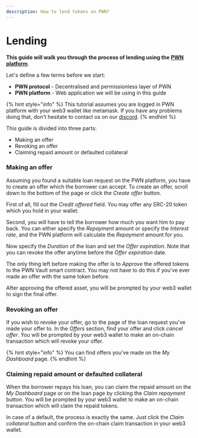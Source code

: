 ```yaml
---
description: How to lend tokens on PWN?
---
```


# Lending

**This guide will walk you through the process of lending using the** [**PWN platform**](https://app.pwn.xyz/).

Let's define a few terms before we start:

* **PWN protocol** - Decentralised and permissionless layer of PWN
* **PWN platform** - Web application we will be using in this guide

{% hint style="info" %}
This tutorial assumes you are logged in PWN platform with your web3 wallet like metamask. If you have any problems doing that, don't hesitate to contact us on our [discord](https://discord.gg/8WHnTj9HPn).
{% endhint %}

This guide is divided into three parts:

* Making an offer
* Revoking an offer
* Claiming repaid amount or defaulted collateral

### Making an offer

Assuming you found a suitable loan request on the PWN platform, you have to create an offer which the borrower can accept. To create an offer, scroll down to the bottom of the page or click the _Create offer_ button.&#x20;

First of all, fill out the _Credit offered_ field. You may offer any ERC-20 token which you hold in your wallet.&#x20;

Second, you will have to tell the borrower how much you want him to pay back. You can either specify the _Repayment_ amount or specify the _Interest rate,_ and the PWN platform will calculate the _Repayment_ amount for you.&#x20;

Now specify the _Duration_ of the loan and set the _Offer expiration_. Note that you can revoke the offer anytime before the _Offer expiration_ date.

The only thing left before making the offer is to _Approve_ the offered tokens to the PWN Vault smart contract. You may not have to do this if you've ever made an offer with the same token before.&#x20;

After approving the offered asset, you will be prompted by your web3 wallet to sign the final offer.&#x20;

### Revoking an offer

If you wish to revoke your offer, go to the page of the loan request you've made your offer to. In the _Offers_ section, find your offer and click _cancel offer_. You will be prompted by your web3 wallet to make an on-chain transaction which will revoke your offer.

{% hint style="info" %}
You can find offers you've made on the _My Dashboard_ page.&#x20;
{% endhint %}

### Claiming repaid amount or defaulted collateral

When the borrower repays his loan, you can claim the repaid amount on the _My Dashboard_ page or on the loan page by clicking the _Claim repayment_ button. You will be prompted by your web3 wallet to make an on-chain transaction which will claim the repaid tokens.&#x20;

In case of a default, the process is exactly the same. Just click the _Claim collateral_ button and confirm the on-chain claim transaction in your web3 wallet.&#x20;
